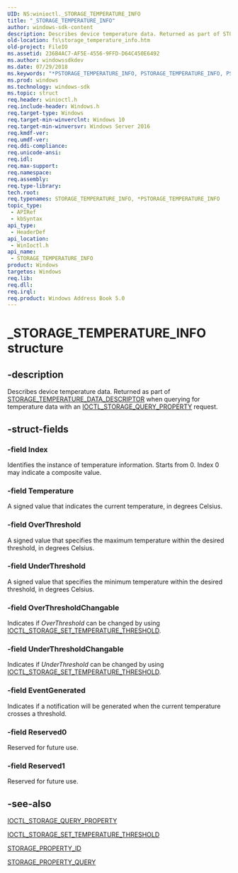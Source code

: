 ```yaml
---
UID: NS:winioctl._STORAGE_TEMPERATURE_INFO
title: "_STORAGE_TEMPERATURE_INFO"
author: windows-sdk-content
description: Describes device temperature data. Returned as part of STORAGE_TEMPERATURE_DATA_DESCRIPTOR when querying for temperature data with an IOCTL_STORAGE_QUERY_PROPERTY request.
old-location: fs\storage_temperature_info.htm
old-project: FileIO
ms.assetid: 236B4AC7-AF5E-4556-9FFD-D64C450E6492
ms.author: windowssdkdev
ms.date: 07/29/2018
ms.keywords: "*PSTORAGE_TEMPERATURE_INFO, PSTORAGE_TEMPERATURE_INFO, PSTORAGE_TEMPERATURE_INFO structure pointer [Files], STORAGE_TEMPERATURE_INFO, STORAGE_TEMPERATURE_INFO structure [Files], _STORAGE_TEMPERATURE_INFO, fs.storage_temperature_info, winioctl/PSTORAGE_TEMPERATURE_INFO, winioctl/STORAGE_TEMPERATURE_INFO"
ms.prod: windows
ms.technology: windows-sdk
ms.topic: struct
req.header: winioctl.h
req.include-header: Windows.h
req.target-type: Windows
req.target-min-winverclnt: Windows 10
req.target-min-winversvr: Windows Server 2016
req.kmdf-ver: 
req.umdf-ver: 
req.ddi-compliance: 
req.unicode-ansi: 
req.idl: 
req.max-support: 
req.namespace: 
req.assembly: 
req.type-library: 
tech.root: 
req.typenames: STORAGE_TEMPERATURE_INFO, *PSTORAGE_TEMPERATURE_INFO
topic_type:
 - APIRef
 - kbSyntax
api_type:
 - HeaderDef
api_location:
 - WinIoctl.h
api_name:
 - STORAGE_TEMPERATURE_INFO
product: Windows
targetos: Windows
req.lib: 
req.dll: 
req.irql: 
req.product: Windows Address Book 5.0
---
```


# _STORAGE_TEMPERATURE_INFO structure


## -description


Describes  device temperature data. Returned as part of <a href="https://msdn.microsoft.com/library/windows/hardware/mt651017">STORAGE_TEMPERATURE_DATA_DESCRIPTOR</a> when querying for temperature data with an <a href="https://msdn.microsoft.com/library/windows/hardware/ff560590">IOCTL_STORAGE_QUERY_PROPERTY</a> request. 


## -struct-fields




### -field Index

Identifies the instance of temperature information. Starts from 0. Index 0 may indicate a composite value.      


### -field Temperature

A signed value that indicates the current temperature, in degrees Celsius. 


### -field OverThreshold

A signed value that specifies the maximum temperature within the desired threshold, in degrees Celsius.


### -field UnderThreshold

A signed value that specifies the minimum temperature within the desired threshold, in degrees Celsius.


### -field OverThresholdChangable

Indicates if <i>OverThreshold</i> can be changed by using <a href="https://msdn.microsoft.com/library/windows/hardware/mt650982">IOCTL_STORAGE_SET_TEMPERATURE_THRESHOLD</a>.


### -field UnderThresholdChangable

Indicates if <i>UnderThreshold</i> can be changed by using <a href="https://msdn.microsoft.com/library/windows/hardware/mt650982">IOCTL_STORAGE_SET_TEMPERATURE_THRESHOLD</a>.


### -field EventGenerated

Indicates if a notification will be generated when the current temperature crosses a threshold.


### -field Reserved0

Reserved for future use.


### -field Reserved1

Reserved for future use.


## -see-also




<a href="https://msdn.microsoft.com/library/windows/hardware/ff560590">IOCTL_STORAGE_QUERY_PROPERTY</a>



<a href="https://msdn.microsoft.com/library/windows/hardware/mt650982">IOCTL_STORAGE_SET_TEMPERATURE_THRESHOLD</a>



<a href="https://msdn.microsoft.com/library/windows/hardware/ff566996">STORAGE_PROPERTY_ID</a>



<a href="https://msdn.microsoft.com/library/windows/hardware/ff566997">STORAGE_PROPERTY_QUERY</a>
 

 

